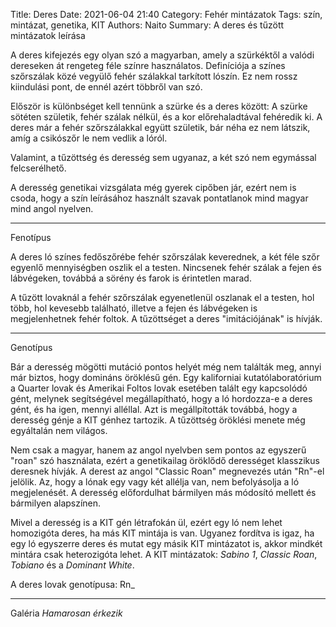 Title: Deres
Date: 2021-06-04 21:40
Category: Fehér mintázatok
Tags: szín, mintázat, genetika, KIT
Authors: Naito
Summary: A deres és tűzött mintázatok leírása

A deres kifejezés egy olyan szó a magyarban, amely a szürkéktől a valódi dereseken át rengeteg féle színre használatos. Definíciója a színes szőrszálak közé vegyülő fehér szálakkal tarkított lószín. Ez nem rossz kiindulási pont, de ennél azért többről van szó.

Először is különbséget kell tennünk a szürke és a deres között:
A szürke sötéten születik, fehér szálak nélkül, és a kor előrehaladtával fehéredik ki. A deres már a fehér szőrszálakkal együtt születik, bár néha ez nem látszik, amíg a csikószőr le nem vedlik a lóról.

Valamint, a tűzöttség és deresség sem ugyanaz, a két szó nem egymással felcserélhető.

A deresség genetikai vizsgálata még gyerek cipőben jár, ezért nem is csoda, hogy a szín leírásához használt szavak pontatlanok mind magyar mind angol nyelven.
***
Fenotípus

A deres ló színes fedőszőrébe fehér szőrszálak keverednek, a két féle szőr egyenlő mennyiségben oszlik el a testen. Nincsenek fehér szálak a fejen és lábvégeken, továbbá a sörény és farok is érintetlen marad.

A tűzött lovaknál a fehér szőrszálak egyenetlenül oszlanak el a testen, hol több, hol kevesebb található, illetve a fejen és lábvégeken is megjelenhetnek fehér foltok. A tűzöttséget a deres "imitációjának" is hívják.
***
Genotípus

Bár a deresség mögötti mutáció pontos helyét még nem találták meg, annyi már biztos, hogy domináns öröklésű gén. Egy kaliforniai kutatólaboratórium a Quarter lovak és Amerikai Foltos lovak esetében talált egy kapcsolódó gént, melynek segítségével megállapítható, hogy a ló hordozza-e a deres gént, és ha igen, mennyi alléllal. Azt is megállpították továbbá, hogy a deresség génje a KIT génhez tartozik. A tűzöttség öröklési menete még egyáltalán nem világos.

Nem csak a magyar, hanem az angol nyelvben sem pontos az egyszerű "roan" szó használata, ezért a genetikailag öröklődő derességet klasszikus deresnek hívják. A derest az angol "Classic Roan" megnevezés után "Rn"-el jelölik. Az, hogy a lónak egy vagy két allélja van, nem befolyásolja a ló megjelenését. A deresség előfordulhat bármilyen más módosító mellett és bármilyen alapszínen.

Mivel a deresség is a KIT gén létrafokán ül, ezért egy ló nem lehet homozigóta deres, ha más KIT mintája is van. Ugyanez fordítva is igaz, ha egy ló egyszerre deres és mutat egy másik KIT mintázatot is, akkor mindkét mintára csak heterozigóta lehet.
A KIT mintázatok: <span title="ejtsd: szabinó" style="cursor: help">_Sabino 1_</span>, <span title="ford.: klasszikus deres" style="cursor: help">_Classic Roan_</span>, <span title="ejtsd: tobiánó" style="cursor: help">_Tobiano_</span> és a <span title="ford.: domináns fehér" style="cursor: help">_Dominant White_</span>.

A deres lovak genotípusa: Rn_
***
Galéria
*Hamarosan érkezik*

